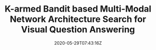 ---
title: "K-armed Bandit based Multi-Modal Network Architecture Search for Visual Question Answering"
authors:
- Yiyi Zhou
- Rongrong Ji
- Xiaoshuai Sun
- Gen Luo
- Xiaopeng Hong
- Jinsong Su
- Xinghao Ding
- Ling Shao
author_notes:
- 
- 
- 
- 
- 
- 
- 
- 
date: "2020-05-29T07:43:16Z"
publishDate: "2025-05-29T07:43:16Z"
publication_types: []
publication: "**In Proc. of ACM Multimedia 2020.** (CCF-A类)"
---